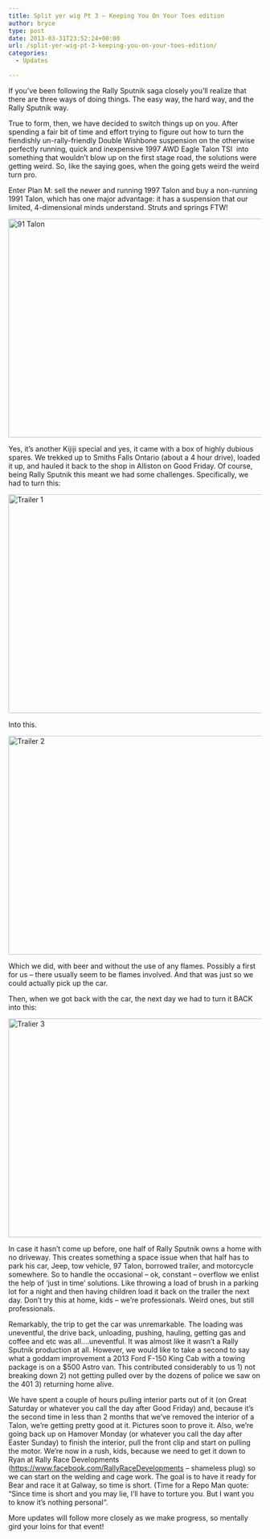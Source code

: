 ```yaml
---
title: Split yer wig Pt 3 – Keeping You On Your Toes edition
author: bryce
type: post
date: 2013-03-31T23:52:24+00:00
url: /split-yer-wig-pt-3-keeping-you-on-your-toes-edition/
categories:
  - Updates

---
```

If you&#8217;ve been following the Rally Sputnik saga closely you&#8217;ll realize that there are three ways of doing things. The easy way, the hard way, and the Rally Sputnik way.

True to form, then, we have decided to switch things up on you. <!--more--> After spending a fair bit of time and effort trying to figure out how to turn the fiendishly un-rally-friendly Double Wishbone suspension on the otherwise perfectly running, quick and inexpensive 1997 AWD Eagle Talon TSI  into something that wouldn&#8217;t blow up on the first stage road, the solutions were getting weird. So, like the saying goes, when the going gets weird the weird turn pro.

Enter Plan M: sell the newer and running 1997 Talon and buy a non-running 1991 Talon, which has one major advantage: it has a suspension that our limited, 4-dimensional minds understand. Struts and springs FTW!

<a href="http://www.rallysputnik.com/split-yer-wig-pt-3-keeping-you-on-your-toes-edition/img_3065/" rel="attachment wp-att-248"><img class="alignnone size-large wp-image-248" alt="91 Talon" src="http://www.rallysputnik.com/wp-content/uploads/IMG_3065-1024x764.jpg" width="584" height="435" srcset="https://www.rallysputnik.com/wp-content/uploads/IMG_3065-1024x764.jpg 1024w, https://www.rallysputnik.com/wp-content/uploads/IMG_3065-300x224.jpg 300w, https://www.rallysputnik.com/wp-content/uploads/IMG_3065-401x300.jpg 401w" sizes="(max-width: 584px) 100vw, 584px" /></a>

Yes, it&#8217;s another Kijiji special and yes, it came with a box of highly dubious spares. We trekked up to Smiths Falls Ontario (about a 4 hour drive), loaded it up, and hauled it back to the shop in Alliston on Good Friday. Of course, being Rally Sputnik this meant we had some challenges. Specifically, we had to turn this:

<a href="http://www.rallysputnik.com/split-yer-wig-pt-3-keeping-you-on-your-toes-edition/img_3058/" rel="attachment wp-att-255"><img class="alignnone size-large wp-image-255" alt="Trailer 1" src="http://www.rallysputnik.com/wp-content/uploads/IMG_3058-1024x764.jpg" width="584" height="435" srcset="https://www.rallysputnik.com/wp-content/uploads/IMG_3058-1024x764.jpg 1024w, https://www.rallysputnik.com/wp-content/uploads/IMG_3058-300x224.jpg 300w, https://www.rallysputnik.com/wp-content/uploads/IMG_3058-401x300.jpg 401w" sizes="(max-width: 584px) 100vw, 584px" /></a>

Into this.

<a href="http://www.rallysputnik.com/split-yer-wig-pt-3-keeping-you-on-your-toes-edition/img_3060/" rel="attachment wp-att-256"><img class="alignnone size-large wp-image-256" alt="Trailer 2" src="http://www.rallysputnik.com/wp-content/uploads/IMG_3060-1024x764.jpg" width="584" height="435" srcset="https://www.rallysputnik.com/wp-content/uploads/IMG_3060-1024x764.jpg 1024w, https://www.rallysputnik.com/wp-content/uploads/IMG_3060-300x224.jpg 300w, https://www.rallysputnik.com/wp-content/uploads/IMG_3060-401x300.jpg 401w" sizes="(max-width: 584px) 100vw, 584px" /></a>

Which we did, with beer and without the use of any flames. Possibly a first for us &#8211; there usually seem to be flames involved. And that was just so we could actually pick up the car.

Then, when we got back with the car, the next day we had to turn it BACK into this:

<a href="http://www.rallysputnik.com/split-yer-wig-pt-3-keeping-you-on-your-toes-edition/img_3066/" rel="attachment wp-att-249"><img class="alignnone size-large wp-image-249" alt="Tralier 3" src="http://www.rallysputnik.com/wp-content/uploads/IMG_3066-1024x764.jpg" width="584" height="435" srcset="https://www.rallysputnik.com/wp-content/uploads/IMG_3066-1024x764.jpg 1024w, https://www.rallysputnik.com/wp-content/uploads/IMG_3066-300x224.jpg 300w, https://www.rallysputnik.com/wp-content/uploads/IMG_3066-401x300.jpg 401w" sizes="(max-width: 584px) 100vw, 584px" /></a>

In case it hasn&#8217;t come up before, one half of Rally Sputnik owns a home with no driveway. This creates something a space issue when that half has to park his car, Jeep, tow vehicle, 97 Talon, borrowed trailer, and motorcycle somewhere. So to handle the occasional &#8211; ok, constant &#8211; overflow we enlist the help of &#8216;just in time&#8217; solutions. Like throwing a load of brush in a parking lot for a night and then having children load it back on the trailer the next day. Don&#8217;t try this at home, kids &#8211; we&#8217;re professionals. Weird ones, but still professionals.

Remarkably, the trip to get the car was unremarkable. The loading was uneventful, the drive back, unloading, pushing, hauling, getting gas and coffee and etc was all&#8230;.uneventful. It was almost like it wasn&#8217;t a Rally Sputnik production at all. However, we would like to take a second to say what a goddam improvement a 2013 Ford F-150 King Cab with a towing package is on a $500 Astro van. This contributed considerably to us 1) not breaking down 2) not getting pulled over by the dozens of police we saw on the 401 3) returning home alive.

We have spent a couple of hours pulling interior parts out of it (on Great Saturday or whatever you call the day after Good Friday) and, because it&#8217;s the second time in less than 2 months that we&#8217;ve removed the interior of a Talon, we&#8217;re getting pretty good at it. Pictures soon to prove it. Also, we&#8217;re going back up on Hamover Monday (or whatever you call the day after Easter Sunday) to finish the interior, pull the front clip and start on pulling the motor. We&#8217;re now in a rush, kids, because we need to get it down to Ryan at Rally Race Developments (https://www.facebook.com/RallyRaceDevelopments &#8211; shameless plug) so we can start on the welding and cage work. The goal is to have it ready for Bear and race it at Galway, so time is short. (Time for a Repo Man quote: &#8220;Since time is short and you may lie, I&#8217;ll have to torture you. But I want you to know it&#8217;s nothing personal&#8221;.

More updates will follow more closely as we make progress, so mentally gird your loins for that event!